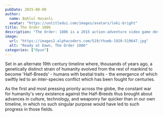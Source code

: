 ```yaml
---
pubDate: 2025-08-08
author:
  name: Bahlul Hasanli
  avatar: "https://untitledui.com/images/avatars/loki-bright"
title: The Order 1886
description: "The Order: 1886 is a 2015 action-adventure video game developed by Ready at Dawn and published by Sony Computer Entertainment for the PlayStation 4."
image:
  url: "https://images2.alphacoders.com/519/thumb-1920-519647.jpg"
  alt: "Ready at Dawn, The Order 1886"
categories: ["Oyun"]
---
```


Set in an alternate 19th century timeline where, thousands of years ago, a genetically distinct strain of humanity evolved from the rest of mankind to become 'Half-Breeds' - humans with bestial traits - the emergence of which swiftly led to an inter-species conflict which has been fought for centuries.  

As the first and most pressing priority across the globe, the constant war for humanity's very existence against the Half-Breeds thus brought about advances in culture, technology, and weaponry far quicker than in our own timeline, in which no such singular purpose would have led to such progress in those fields.  
